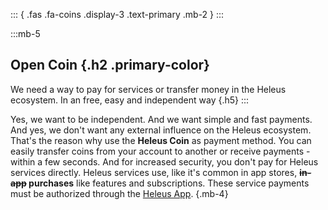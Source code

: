 ::: { .fas .fa-coins .display-3 .text-primary .mb-2 } 
:::

:::mb-5
## Open Coin {.h2 .primary-color}
We need a way to pay for services or transfer money in the Heleus ecosystem. In an free, easy and independent way {.h5}
:::

Yes, we want to be independent. And we want simple and fast payments. And yes, we don't want any external influence on the Heleus ecosystem. That's the reason why use the **Heleus Coin** as payment method. You can easily transfer  coins from your account to another or receive payments - within a few seconds. And for increased security, you don't pay for Heleus services directly. Heleus services use, like it's common in app stores, **~~in-app~~ purchases** like features and subscriptions. These service payments must be authorized through the [Heleus App](/heleus). {.mb-4}
